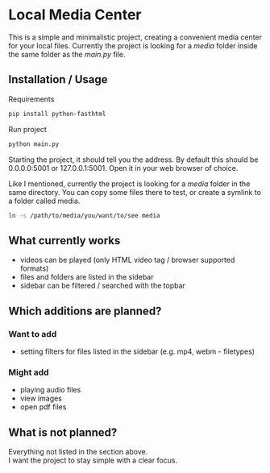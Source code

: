 # Local Media Center

This is a simple and minimalistic project, creating a convenient media center for your local files. Currently the project is looking for a *media* folder inside the same folder as the *main.py* file.

## Installation / Usage

Requirements
```bash
pip install python-fasthtml
```

Run project
```bash
python main.py
```
Starting the project, it should tell you the address. By default this should be 0.0.0.0:5001 or 127.0.0.1:5001. Open it in your web browser of choice.

Like I mentioned, currently the project is looking for a *media* folder in the same directory. You can copy some files there to test, or create a symlink to a folder called media.
```bash
ln -s /path/to/media/you/want/to/see media
```

## What currently works

 - videos can be played (only HTML video tag / browser supported formats)
 - files and folders are listed in the sidebar
 - sidebar can be filtered / searched with the topbar

## Which additions are planned?

### Want to add

 - setting filters for files listed in the sidebar (e.g. mp4, webm - filetypes)

### Might add

 - playing audio files
 - view images
 - open pdf files

## What is not planned?

Everything not listed in the section above.  
I want the project to stay simple with a clear focus.


